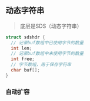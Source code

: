 ## 动态字符串

> 底层是SDS（动态字符串）

```c
struct sdshdr {
  // 记录buf数组中已使用字节的数量
  int len;
  // 记录buf数组中未使用字节的数量
  int free;
  // 字节数组，用于保存字符串
  char buf[];
}
```

### 自动扩容
